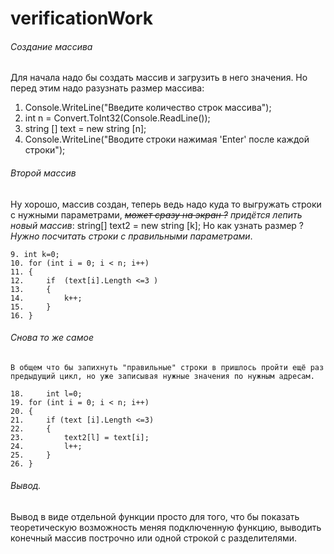 # verificationWork
###### Создание массива
Для начала надо бы создать массив и загрузить в него значения. Но перед этим надо разузнать размер массива:
  1. Console.WriteLine("Введите количество строк массива");
  2. int n = Convert.ToInt32(Console.ReadLine());
  3. string [] text = new string [n];
  4. Console.WriteLine("Вводите строки нажимая 'Enter' после каждой строки");
###### Второй массив
Ну хорошо, массив создан, теперь ведь надо куда то выгружать строки с нужными параметрами, _~~может сразу на экран ?~~ придётся лепить новый массив_:
	 string[] text2 = new string [k];
Но как узнать размер ? _Нужно посчитать строки с правильными параметрами_.

	9. int k=0;
	10. for (int i = 0; i < n; i++)
	11. {
	12.     if  (text[i].Length <=3 )
	13.     {
	14.         k++;
	15.     }
	16. } 
###### Снова то же самое
	В общем что бы запихнуть "правильные" строки в пришлось пройти ещё раз предыдущий цикл, но уже записывая нужные значения по нужным адресам.
	
	18. 	int l=0;
	19. for (int i = 0; i < n; i++)
	20. {
	21.     if (text [i].Length <=3)
	22.     {
	23.         text2[l] = text[i];
	24.         l++;
	25.     }
	26. }
###### Вывод.
Вывод в виде отдельной функции просто для того, что бы показать теоретическую возможность меняя подключенную функцию, выводить конечный массив построчно или одной строкой с разделителями.
